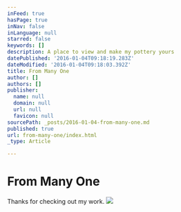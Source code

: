 ```yaml
---
inFeed: true
hasPage: true
inNav: false
inLanguage: null
starred: false
keywords: []
description: A place to view and make my pottery yours
datePublished: '2016-01-04T09:18:19.283Z'
dateModified: '2016-01-04T09:18:03.392Z'
title: From Many One
author: []
authors: []
publisher:
  name: null
  domain: null
  url: null
  favicon: null
sourcePath: _posts/2016-01-04-from-many-one.md
published: true
url: from-many-one/index.html
_type: Article

---
```

# From Many One

Thanks for checking out my work.
![](https://the-grid-user-content.s3-us-west-2.amazonaws.com/feacf154-478a-4785-8c6d-3a11e909060f.JPG)